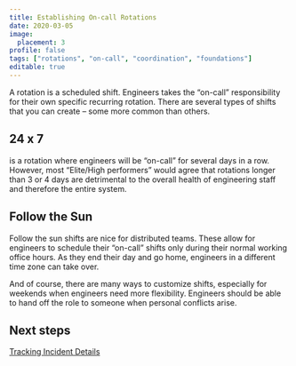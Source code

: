 ```yaml
---
title: Establishing On-call Rotations
date: 2020-03-05
image:
  placement: 3
profile: false
tags: ["rotations", "on-call", "coordination", "foundations"]
editable: true
---
```


A rotation is a scheduled shift. Engineers takes the “on-call” responsibility for their own specific recurring rotation. There are several types of shifts that you can create – some more common than others.

## 24 x 7

is a rotation where engineers will be “on-call” for several days in a row. However, most “Elite/High performers” would agree that rotations longer than 3 or 4 days are detrimental to the overall health of engineering staff and therefore the entire system.  

## Follow the Sun

Follow the sun shifts are nice for distributed teams. These allow for engineers to schedule their “on-call” shifts only during their normal working office hours. As they end their day and go home, engineers in a different time zone can take over.

And of course, there are many ways to customize shifts, especially for weekends when engineers need more flexibility. Engineers should be able to hand off the role to someone when personal conflicts arise.

## Next steps

[Tracking Incident Details](/post/tracking-incident-details/)
